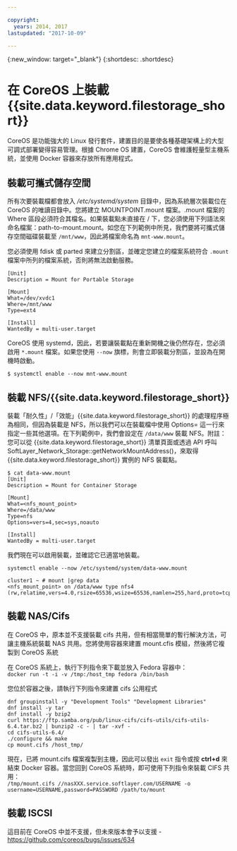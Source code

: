 ```yaml
---

copyright:
  years: 2014, 2017
lastupdated: "2017-10-09"

---
```

{:new_window: target="_blank"}
{:shortdesc: .shortdesc}

# 在 CoreOS 上裝載 {{site.data.keyword.filestorage_short}}

CoreOS 是功能強大的 Linux 發行套件，建置目的是要使各種基礎架構上的大型可調式部署變得容易管理。根據 Chrome OS 建置，CoreOS 會維護輕量型主機系統，並使用 Docker 容器來存放所有應用程式。

## 裝載可攜式儲存空間

所有次要裝載檔都會放入 */etc/systemd/system* 目錄中，因為系統層次裝載位在 CoreOS 的唯讀目錄中。您將建立 MOUNTPOINT.mount 檔案。.mount 檔案的 Where 區段必須符合其檔名。如果裝載點未直接在 / 下，您必須使用下列語法來命名檔案：path-to-mount.mount。如您在下列範例中所見，我們要將可攜式儲存空間磁碟裝載至 `/mnt/www`，因此將檔案命名為 `mnt-www.mount`。

您必須使用 fdisk 或 parted 來建立分割區，並確定您建立的檔案系統符合 `.mount` 檔案中所列的檔案系統，否則將無法啟動服務。


```
[Unit]
Description = Mount for Portable Storage

[Mount]
What=/dev/xvdc1
Where=/mnt/www
Type=ext4

[Install]
WantedBy = multi-user.target
```

CoreOS 使用 systemd，因此，若要讓裝載點在重新開機之後仍然存在，您必須啟用 `*.mount` 檔案。如果您使用 `--now` 旗標，則會立即裝載分割區，並設為在開機時啟動。

`$ systemctl enable --now mnt-www.mount`

## 裝載 NFS/{{site.data.keyword.filestorage_short}}

裝載「耐久性」/「效能」{{site.data.keyword.filestorage_short}} 的處理程序極為相同，但因為裝載是 NFS，所以我們可以在裝載檔中使用 Options= 這一行來指定一些其他選項。在下列範例中，我們會設定在 `/data/www` 裝載 NFS。附註：您可以從 {{site.data.keyword.filestorage_short}} 清單頁面或透過 API 呼叫 SoftLayer_Network_Storage::getNetworkMountAddress()，來取得 {{site.data.keyword.filestorage_short}} 實例的 NFS 裝載點。

```
$ cat data-www.mount
[Unit]
Description = Mount for Container Storage

[Mount]
What=<nfs_mount_point>
Where=/data/www
Type=nfs
Options=vers=4,sec=sys,noauto

[Install]
WantedBy = multi-user.target
```

我們現在可以啟用裝載，並確認它已適當地裝載。

```
systemctl enable --now /etc/systemd/system/data-www.mount

cluster1 ~ # mount |grep data
<nfs_mount_point> on /data/www type nfs4 (rw,relatime,vers=4.0,rsize=65536,wsize=65536,namlen=255,hard,proto=tcp,port=0,timeo=600,retrans=2,sec=sys,clientaddr=10.81.x.x,local_lock=none,addr=10.1.x.x)
```
 
## 裝載 NAS/Cifs

在 CoreOS 中，原本並不支援裝載 cifs 共用，但有相當簡單的暫行解決方法，可讓主機系統裝載 NAS 共用。您將使用容器來建置 mount.cfis 模組，然後將它複製到 CoreOS 系統
 
在 CoreOS 系統上，執行下列指令來下載並放入 Fedora 容器中：<br/>
`docker run -t -i -v /tmp:/host_tmp fedora /bin/bash`
 
您位於容器之後，請執行下列指令來建置 cifs 公用程式
```
dnf groupinstall -y "Development Tools" "Development Libraries"
dnf install -y tar
dnf install -y bzip2
curl https://ftp.samba.org/pub/linux-cifs/cifs-utils/cifs-utils-6.4.tar.bz2 | bunzip2 -c - | tar -xvf -
cd cifs-utils-6.4/
./configure && make
cp mount.cifs /host_tmp/
```
 
現在，已將 mount.cifs 檔案複製到主機，因此可以發出 `exit` 指令或按 **ctrl+d** 來結束 Docker 容器。當您回到 CoreOS 系統時，即可使用下列指令來裝載 CIFS 共用：<br/>
`/tmp/mount.cifs //nasXXX.service.softlayer.com/USERNAME -o username=USERNAME,password=PASSWORD /path/to/mount`
 
## 裝載 ISCSI

這目前在 CoreOS 中並不支援，但未來版本會予以支援 - https://github.com/coreos/bugs/issues/634
